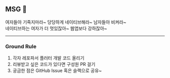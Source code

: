 ## MSG 👋

여자들아 기죽지마라~ 당당하게 네이티브해라~ 남자들아 비켜라~
<br/>
네이티브하는 여자가 더 멋있잖아~ 웹앱보다 강하잖아~


---

### Ground Rule

1. 각자 레포파서 플러터 개발 코드 올리기
2. 리뷰받고 싶은 코드가 있다면 구성원 PR 걸기
3. 궁금한 점은 GitHub Issue 혹은 슬랙으로 공유~

